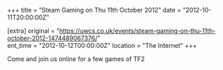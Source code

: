 +++
title = "Steam Gaming on Thu 11th October 2012"
date = "2012-10-11T20:00:00Z"

[extra]
original = "https://uwcs.co.uk/events/steam-gaming-on-thu-11th-october-2012-1474489067376/"    
ent_time = "2012-10-12T00:00:00Z"
location = "The Internet"
+++

Come and join us online for a few games of TF2

